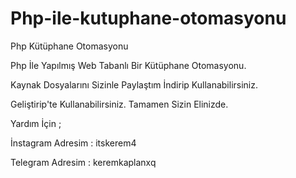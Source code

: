 # Php-ile-kutuphane-otomasyonu
Php Kütüphane Otomasyonu


Php İle Yapılmış Web Tabanlı Bir Kütüphane Otomasyonu.

Kaynak Dosyalarını Sizinle Paylaştım İndirip Kullanabilirsiniz.

Geliştirip'te Kullanabilirsiniz. Tamamen Sizin Elinizde.

Yardım İçin ;

İnstagram Adresim : itskerem4

Telegram Adresim : keremkaplanxq



